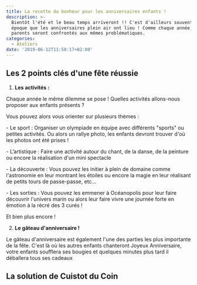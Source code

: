 ```yaml
---
title: La recette du bonheur pour les anniversaires enfants !
description: >-
  Bientôt l'été et le beau temps arriveront !! C'est d'ailleurs souvent à cette
  époque que les anniversaires plein air ont lieu ! Comme chaque année, les
  parents seront confrontés aux mêmes problématiques.
categories:
  - Ateliers
date: '2019-06-12T11:50:17+02:00'
---
```

## Les 2 points clés d'une fête réussie

1. **Les activités :**

Chaque année le même dilemme se pose ! Quelles activités allons-nous proposer aux enfants présents ? 

Vous pouvez alors vous orienter sur plusieurs thèmes : 

\- Le sport : Organiser un olympiade en équipe avec différents "sports" ou petites activités. Ou alors un rallye photo, les enfants devront trouver d'où les photos ont été prises !

\- L’artistique : Faire une activité autour du chant, de la danse, de la peinture ou encore la réalisation d'un mini spectacle

\- La découverte : Vous pouvez les initier à plein de domaine comme l'astronomie en leur montrant les étoiles ou encore la magie en leur réalisant de petits tours de passe-passe, etc...

\- Les sorties : Vous pouvez les emmener à Océanopolis pour leur faire découvrir l'univers marin ou alors leur faire vivre une journée forte en émotion à la récré des 3 curés !

Et bien plus encore ! 

2. **Le gâteau d'anniversaire !**

Le gâteau d'anniversaire est également l'une des parties les plus importante de la fête. C'est là où les autres enfants chanteront Joyeux Anniversaire, votre enfants soufflera ses bougies et quelques minutes plus tard il déballera tous ses cadeaux 

## La solution de Cuistot du Coin
